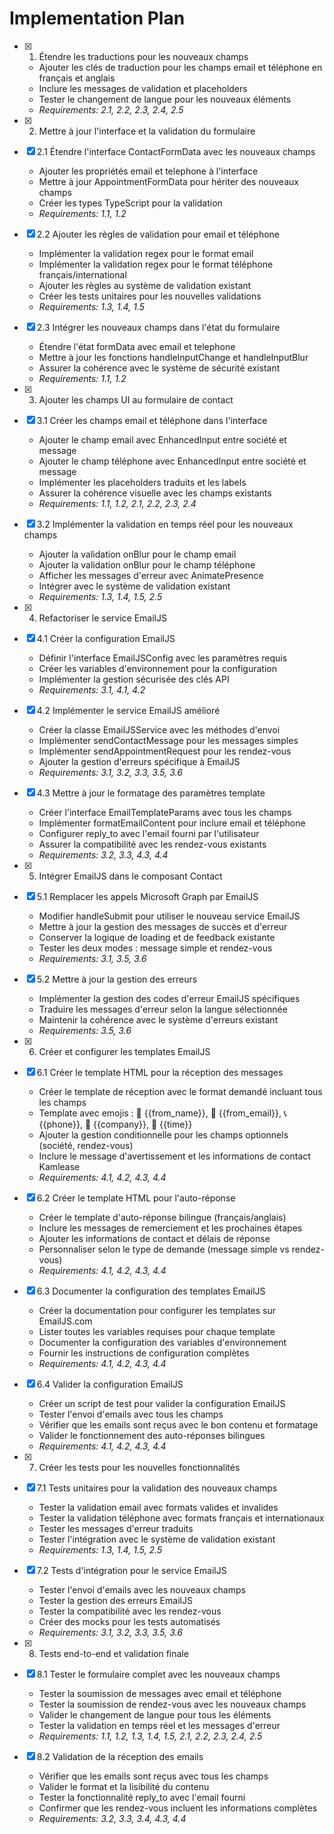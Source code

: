 # Implementation Plan

- [x] 1. Étendre les traductions pour les nouveaux champs
  - Ajouter les clés de traduction pour les champs email et téléphone en français et anglais
  - Inclure les messages de validation et placeholders
  - Tester le changement de langue pour les nouveaux éléments
  - _Requirements: 2.1, 2.2, 2.3, 2.4, 2.5_

- [x] 2. Mettre à jour l'interface et la validation du formulaire
- [x] 2.1 Étendre l'interface ContactFormData avec les nouveaux champs
  - Ajouter les propriétés email et telephone à l'interface
  - Mettre à jour AppointmentFormData pour hériter des nouveaux champs
  - Créer les types TypeScript pour la validation
  - _Requirements: 1.1, 1.2_

- [x] 2.2 Ajouter les règles de validation pour email et téléphone
  - Implémenter la validation regex pour le format email
  - Implémenter la validation regex pour le format téléphone français/international
  - Ajouter les règles au système de validation existant
  - Créer les tests unitaires pour les nouvelles validations
  - _Requirements: 1.3, 1.4, 1.5_

- [x] 2.3 Intégrer les nouveaux champs dans l'état du formulaire
  - Étendre l'état formData avec email et telephone
  - Mettre à jour les fonctions handleInputChange et handleInputBlur
  - Assurer la cohérence avec le système de sécurité existant
  - _Requirements: 1.1, 1.2_

- [x] 3. Ajouter les champs UI au formulaire de contact
- [x] 3.1 Créer les champs email et téléphone dans l'interface
  - Ajouter le champ email avec EnhancedInput entre société et message
  - Ajouter le champ téléphone avec EnhancedInput entre société et message
  - Implémenter les placeholders traduits et les labels
  - Assurer la cohérence visuelle avec les champs existants
  - _Requirements: 1.1, 1.2, 2.1, 2.2, 2.3, 2.4_

- [x] 3.2 Implémenter la validation en temps réel pour les nouveaux champs
  - Ajouter la validation onBlur pour le champ email
  - Ajouter la validation onBlur pour le champ téléphone
  - Afficher les messages d'erreur avec AnimatePresence
  - Intégrer avec le système de validation existant
  - _Requirements: 1.3, 1.4, 1.5, 2.5_

- [x] 4. Refactoriser le service EmailJS
- [x] 4.1 Créer la configuration EmailJS
  - Définir l'interface EmailJSConfig avec les paramètres requis
  - Créer les variables d'environnement pour la configuration
  - Implémenter la gestion sécurisée des clés API
  - _Requirements: 3.1, 4.1, 4.2_

- [x] 4.2 Implémenter le service EmailJS amélioré
  - Créer la classe EmailJSService avec les méthodes d'envoi
  - Implémenter sendContactMessage pour les messages simples
  - Implémenter sendAppointmentRequest pour les rendez-vous
  - Ajouter la gestion d'erreurs spécifique à EmailJS
  - _Requirements: 3.1, 3.2, 3.3, 3.5, 3.6_

- [x] 4.3 Mettre à jour le formatage des paramètres template
  - Créer l'interface EmailTemplateParams avec tous les champs
  - Implémenter formatEmailContent pour inclure email et téléphone
  - Configurer reply_to avec l'email fourni par l'utilisateur
  - Assurer la compatibilité avec les rendez-vous existants
  - _Requirements: 3.2, 3.3, 4.3, 4.4_

- [x] 5. Intégrer EmailJS dans le composant Contact
- [x] 5.1 Remplacer les appels Microsoft Graph par EmailJS
  - Modifier handleSubmit pour utiliser le nouveau service EmailJS
  - Mettre à jour la gestion des messages de succès et d'erreur
  - Conserver la logique de loading et de feedback existante
  - Tester les deux modes : message simple et rendez-vous
  - _Requirements: 3.1, 3.5, 3.6_

- [x] 5.2 Mettre à jour la gestion des erreurs
  - Implémenter la gestion des codes d'erreur EmailJS spécifiques
  - Traduire les messages d'erreur selon la langue sélectionnée
  - Maintenir la cohérence avec le système d'erreurs existant
  - _Requirements: 3.5, 3.6_

- [x] 6. Créer et configurer les templates EmailJS
- [x] 6.1 Créer le template HTML pour la réception des messages
  - Créer le template de réception avec le format demandé incluant tous les champs
  - Template avec emojis : 👤 {{from_name}}, 📧 {{from_email}}, 📞 {{phone}}, 🏢 {{company}}, 📅 {{time}}
  - Ajouter la gestion conditionnelle pour les champs optionnels (société, rendez-vous)
  - Inclure le message d'avertissement et les informations de contact Kamlease
  - _Requirements: 4.1, 4.2, 4.3, 4.4_

- [x] 6.2 Créer le template HTML pour l'auto-réponse
  - Créer le template d'auto-réponse bilingue (français/anglais)
  - Inclure les messages de remerciement et les prochaines étapes
  - Ajouter les informations de contact et délais de réponse
  - Personnaliser selon le type de demande (message simple vs rendez-vous)
  - _Requirements: 4.1, 4.2, 4.3, 4.4_

- [x] 6.3 Documenter la configuration des templates EmailJS
  - Créer la documentation pour configurer les templates sur EmailJS.com
  - Lister toutes les variables requises pour chaque template
  - Documenter la configuration des variables d'environnement
  - Fournir les instructions de configuration complètes
  - _Requirements: 4.1, 4.2, 4.3, 4.4_

- [x] 6.4 Valider la configuration EmailJS
  - Créer un script de test pour valider la configuration EmailJS
  - Tester l'envoi d'emails avec tous les champs
  - Vérifier que les emails sont reçus avec le bon contenu et formatage
  - Valider le fonctionnement des auto-réponses bilingues
  - _Requirements: 4.1, 4.2, 4.3, 4.4_

- [x] 7. Créer les tests pour les nouvelles fonctionnalités
- [x] 7.1 Tests unitaires pour la validation des nouveaux champs
  - Tester la validation email avec formats valides et invalides
  - Tester la validation téléphone avec formats français et internationaux
  - Tester les messages d'erreur traduits
  - Tester l'intégration avec le système de validation existant
  - _Requirements: 1.3, 1.4, 1.5, 2.5_

- [x] 7.2 Tests d'intégration pour le service EmailJS
  - Tester l'envoi d'emails avec les nouveaux champs
  - Tester la gestion des erreurs EmailJS
  - Tester la compatibilité avec les rendez-vous
  - Créer des mocks pour les tests automatisés
  - _Requirements: 3.1, 3.2, 3.3, 3.5, 3.6_

- [x] 8. Tests end-to-end et validation finale
- [x] 8.1 Tester le formulaire complet avec les nouveaux champs
  - Tester la soumission de messages avec email et téléphone
  - Tester la soumission de rendez-vous avec les nouveaux champs
  - Valider le changement de langue pour tous les éléments
  - Tester la validation en temps réel et les messages d'erreur
  - _Requirements: 1.1, 1.2, 1.3, 1.4, 1.5, 2.1, 2.2, 2.3, 2.4, 2.5_

- [x] 8.2 Validation de la réception des emails
  - Vérifier que les emails sont reçus avec tous les champs
  - Valider le format et la lisibilité du contenu
  - Tester la fonctionnalité reply_to avec l'email fourni
  - Confirmer que les rendez-vous incluent les informations complètes
  - _Requirements: 3.2, 3.3, 3.4, 4.3, 4.4_